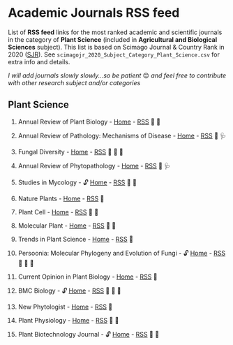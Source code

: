 # Academic Journals RSS feed

List of **RSS feed** links for the most ranked academic and scientific journals in the category of **Plant Science** (included in **Agricultural and Biological Sciences** subject). This list is based on Scimago Journal & Country Rank in 2020 ([SJR](https://www.scimagojr.com)). See `scimagojr_2020_Subject_Category_Plant_Science.csv` for extra info and details.

*I will add journals slowly slowly...so be patient* :blush: *and feel free to contribute with other research subject and/or categories*

<!--#  

# Table of Contents

1.  [Plant Science](#plantscience)

2.  [Example2](#example2)

-->

## Plant Science

1.  Annual Review of Plant Biology - [Home](https://www.annualreviews.org/journal/arplant) - [RSS](https://www.annualreviews.org/action/showFeed?ui=45mu4&mi=3fndc3&ai=sr&jc=arplant&type=etoc&feed=atom) :seedling: :dna:

2.  Annual Review of Pathology: Mechanisms of Disease - [Home](https://www.annualreviews.org/journal/pathmechdis) - [RSS](https://www.annualreviews.org/action/showFeed?ui=45mu4&mi=3fndc3&ai=1xd&jc=pathmechdis&type=etoc&feed=atom) :seedling: :stethoscope:

3.  Fungal Diversity - [Home](https://www.springer.com/journal/13225) - [RSS](https://link.springer.com/search.rss?search-within=Journal&facet-journal-id=13225&query=) :seedling: :mushroom: :microbe:

4.  Annual Review of Phytopathology - [Home](https://www.annualreviews.org/journal/phyto) - [RSS](https://www.annualreviews.org/action/showFeed?ui=45mu4&mi=3fndc3&ai=sq&jc=phyto&type=etoc&feed=atom) :seedling: :stethoscope:

5.  Studies in Mycology - :unlock: [Home](https://www.journals.elsevier.com/studies-in-mycology) - [RSS](...) :seedling: :mushroom:

6.  Nature Plants - [Home](https://www.nature.com/nplants/) - [RSS](http://feeds.nature.com/nplants/rss/current) :seedling:

7.  Plant Cell - [Home](https://academic.oup.com/plcell) - [RSS](https://academic.oup.com/rss/site_6317/4077.xml) :seedling: :dna:

8.  Molecular Plant - [Home](https://www.cell.com/molecular-plant/home) - [RSS](https://www.cell.com/molecular-plant/inpress.rss) :seedling: :dna:

9.  Trends in Plant Science - [Home](https://www.cell.com/trends/plant-science/home) - [RSS](https://www.cell.com/trends/plant-science/inpress.rss) :seedling:

10. Persoonia: Molecular Phylogeny and Evolution of Fungi - :unlock: [Home](https://www.persoonia.org) - [RSS](https://api.ingentaconnect.com/content/nhn/pimj/latest?format=rss) :seedling: :dna: :mushroom:

11. Current Opinion in Plant Biology - [Home](https://www.journals.elsevier.com/current-opinion-in-plant-biology) - [RSS](https://rss.sciencedirect.com/publication/science/13695266) :seedling:

12. BMC Biology - :unlock: [Home](https://bmcbiol.biomedcentral.com) - [RSS](https://bmcbiol.biomedcentral.com/articles/most-recent/rss.xml) :seedling: :dna: :test_tube:

13. New Phytologist - [Home](https://nph.onlinelibrary.wiley.com/journal/14698137) - [RSS](https://nph.onlinelibrary.wiley.com/feed/14698137/most-recent) :seedling:

14. Plant Physiology - [Home](https://academic.oup.com/plphys) - [RSS](https://academic.oup.com/rss/site_6323/4080.xml) :seedling: :dna:

15. Plant Biotechnology Journal - :unlock: [Home](https://onlinelibrary.wiley.com/journal/14677652) - [RSS](https://onlinelibrary.wiley.com/feed/14677652/most-recent) :seedling: :dna:

<!--# 

## Example2 {name=example2}

-->
